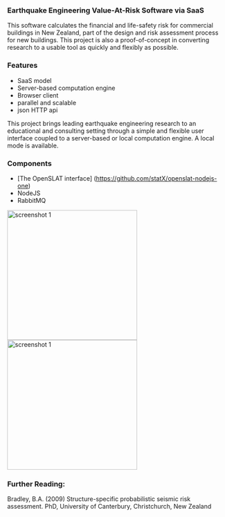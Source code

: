 ### Earthquake Engineering Value-At-Risk Software via SaaS

This software calculates the financial and life-safety risk for commercial buildings in New Zealand, part of the design and risk assessment process for new buildings. This project is also a proof-of-concept in converting research to a usable tool as quickly and flexibly as possible.

### Features
* SaaS model 
* Server-based computation engine
* Browser client
* parallel and scalable
* json HTTP api

This project brings leading earthquake engineering research to an educational and consulting setting through a simple and flexible user interface coupled to a server-based or local computation engine. A local mode is available.
 
### Components 
* [The OpenSLAT interface] (https://github.com/statX/openslat-nodejs-one)
* NodeJS
* RabbitMQ

<div><img title="screenshot 1" src="https://dl.dropboxusercontent.com/u/128539/openslat_github_1.png" align=center height = 300 /></div>
<div><img title="screenshot 1" src="https://dl.dropboxusercontent.com/u/128539/openslat_github_2.png" align=center height = 300 /></div>

### Further Reading:
Bradley, B.A. (2009) Structure-specific probabilistic seismic risk assessment. PhD, University of Canterbury, Christchurch, New Zealand
